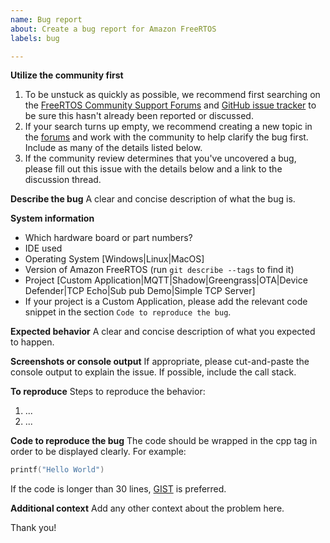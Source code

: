 ```yaml
---
name: Bug report
about: Create a bug report for Amazon FreeRTOS
labels: bug

---
```

**Utilize the community first**
1. To be unstuck as quickly as possible, we recommend first searching on the [FreeRTOS Community Support Forums](https://forums.freertos.com) and [GitHub issue tracker](https://github.com/aws/amazon-freertos/issues) to be sure this hasn't already been reported or discussed.
2. If your search turns up empty, we recommend creating a new topic in the [forums](https://forums.freertos.org) and work with the community to help clarify the bug first. Include as many of the details listed below.
3. If the community review determines that you've uncovered a bug, please fill out this issue with the details below and a link to the discussion thread.

**Describe the bug**
A clear and concise description of what the bug is.

**System information**
- Which hardware board or part numbers?
- IDE used
- Operating System [Windows|Linux|MacOS]
- Version of Amazon FreeRTOS (run ``git describe --tags`` to find it)
- Project [Custom Application|MQTT|Shadow|Greengrass|OTA|Device Defender|TCP Echo|Sub pub Demo|Simple TCP Server]
- If your project is a Custom Application, please add the relevant code snippet in the section `Code to reproduce the bug`. 

**Expected behavior**
A clear and concise description of what you expected to happen.

**Screenshots or console output**
If appropriate, please cut-and-paste the console output to explain the issue. If possible, include the call stack. 

**To reproduce**
Steps to reproduce the behavior:

1. ...
2. ...

**Code to reproduce the bug**
The code should be wrapped in the cpp tag in order to be displayed clearly. For example:

```cpp
printf("Hello World")
```

If the code is longer than 30 lines, [GIST](https://gist.github.com) is preferred.

**Additional context**
Add any other context about the problem here.

Thank you!
